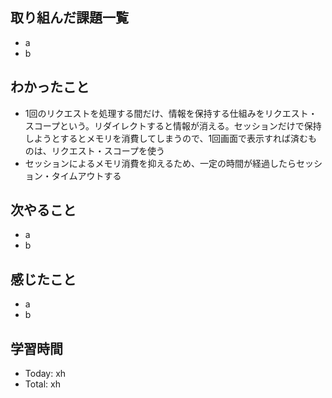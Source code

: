## 取り組んだ課題一覧
- a
- b
## わかったこと
- 1回のリクエストを処理する間だけ、情報を保持する仕組みをリクエスト・スコープという。リダイレクトすると情報が消える。セッションだけで保持しようとするとメモリを消費してしまうので、1回画面で表示すれば済むものは、リクエスト・スコープを使う
- セッションによるメモリ消費を抑えるため、一定の時間が経過したらセッション・タイムアウトする
## 次やること
- a
- b
## 感じたこと
- a
- b
## 学習時間
- Today: xh
- Total: xh
